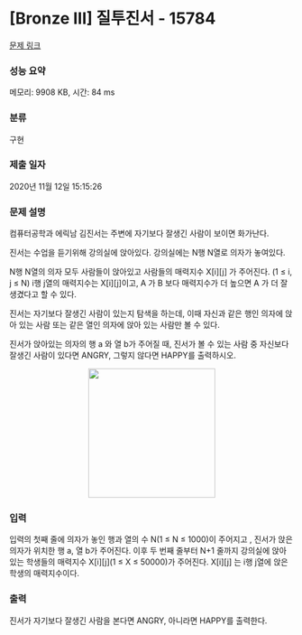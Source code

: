 # [Bronze III] 질투진서 - 15784 

[문제 링크](https://www.acmicpc.net/problem/15784) 

### 성능 요약

메모리: 9908 KB, 시간: 84 ms

### 분류

구현

### 제출 일자

2020년 11월 12일 15:15:26

### 문제 설명

<p>컴퓨터공학과 에릭남 김진서는 주변에 자기보다 잘생긴 사람이 보이면 화가난다.</p>

<p>진서는 수업을 듣기위해 강의실에 앉아있다. 강의실에는 N행 N열로 의자가 놓여있다.</p>

<p>N행 N열의 의자 모두 사람들이 앉아있고 사람들의 매력지수 X[i][j] 가 주어진다. (1 ≤ i, j ≤ N) i행 j열의 매력지수는 X[i][j]이고, A 가 B 보다 매력지수가 더 높으면 A 가 더 잘생겼다고 할 수 있다.</p>

<p>진서는 자기보다 잘생긴 사람이 있는지 탐색을 하는데, 이때 자신과 같은 행인 의자에 앉아 있는 사람 또는 같은 열인 의자에 앉아 있는 사람만 볼 수 있다.</p>

<p>진서가 앉아있는 의자의 행 a 와 열 b가 주어질 때,  진서가 볼 수 있는 사람 중 자신보다 잘생긴 사람이 있다면 ANGRY, 그렇지 않다면 HAPPY를 출력하시오.</p>

<p style="text-align: center;"><img alt="" src="" style="width: 225px; height: 229px;"></p>

### 입력 

 <p>입력의 첫째 줄에 의자가 놓인 행과 열의 수 N(1 ≤ N ≤ 1000)이 주어지고 , 진서가 앉은 의자가 위치한 행 a, 열 b가 주어진다. 이후 두 번째 줄부터 N+1 줄까지 강의실에 앉아있는 학생들의 매력지수 X[i][j](1 ≤ X ≤ 50000)가 주어진다. X[i][j] 는 i행 j열에 앉은 학생의 매력지수이다. </p>

### 출력 

 <p>진서가 자기보다 잘생긴 사람을 본다면 ANGRY, 아니라면 HAPPY를 출력한다.</p>

